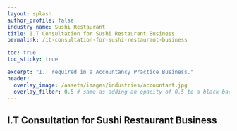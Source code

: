 ```yaml
---
layout: splash 
author_profile: false 
industry_name: Sushi Restaurant
title: I.T Consultation for Sushi Restaurant Business
permalink: /it-consultation-for-sushi-restaurant-business

toc: true
toc_sticky: true

excerpt: "I.T required in a Accountancy Practice Business."
header:
  overlay_image: /assets/images/industries/accountant.jpg
  overlay_filter: 0.5 # same as adding an opacity of 0.5 to a black background
---
```


## I.T Consultation for Sushi Restaurant Business